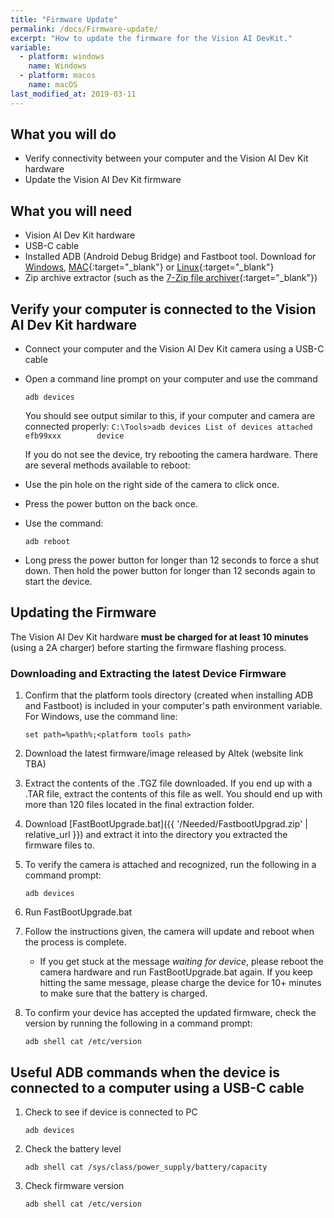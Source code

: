 ```yaml
---
title: "Firmware Update"
permalink: /docs/Firmware-update/
excerpt: "How to update the firmware for the Vision AI DevKit."
variable:
  - platform: windows
    name: Windows
  - platform: macos
    name: macOS
last_modified_at: 2019-03-11
---
```


## What you will do
* Verify connectivity between your computer and the Vision AI Dev Kit hardware
* Update the Vision AI Dev Kit firmware

## What you will need
* Vision AI Dev Kit hardware
* USB-C cable
* Installed ADB (Android Debug Bridge) and Fastboot tool. Download for [Windows](https://dl.google.com/android/repository/platform-tools-latest-windows.zip), [MAC](https://dl.google.com/android/repository/platform-tools-latest-darwin.zip){:target="_blank"} or [Linux](https://dl.google.com/android/repository/platform-tools-latest-linux.zip){:target="_blank"}
* Zip archive extractor (such as the [7-Zip file archiver](https://www.7-zip.org/){:target="_blank"})

## Verify your computer is connected to the Vision AI Dev Kit hardware
* Connect your computer and the Vision AI Dev Kit camera using a USB-C cable
* Open a command line prompt on your computer and use the command
    ```
    adb devices
    ```

    You should see output similar to this, if your computer and camera are connected properly:
        ```
        C:\Tools>adb devices
        List of devices attached
        efb99xxx        device
        ```

    If you do not see the device, try rebooting the camera hardware. There are several methods available to reboot:

* Use the pin hole on the right side of the camera to click once.
* Press the power button on the back once.
* Use the command:
    ```
    adb reboot
    ```
* Long press the power button for longer than 12 seconds to force a shut down. Then hold the power button for longer than 12 seconds again to start the device.

## Updating the Firmware
The Vision AI Dev Kit hardware **must be charged for at least 10 minutes** (using a 2A charger) before starting the firmware flashing process.

### Downloading and Extracting the latest Device Firmware
1. Confirm that the platform tools directory (created when installing ADB and Fastboot) is included in your computer's path environment variable. For Windows, use the command line:
    ```
    set path=%path%;<platform tools path>
    ```
2. Download the latest firmware/image released by Altek (website link TBA)

3. Extract the contents of the .TGZ file downloaded. If you end up with a .TAR file, extract the contents of this file as well. You should end up with more than 120 files located in the final extraction folder.

4. Download [FastBootUpgrade.bat]({{ '/Needed/FastbootUpgrad.zip' | relative_url }}) and extract it into the directory you extracted the firmware files to.

5. To verify the camera is attached and recognized, run the following in a command prompt:
    ```
    adb devices
    ```

6. Run FastBootUpgrade.bat

7. Follow the instructions given, the camera will update and reboot when the process is complete.
    * If you get stuck at the message *waiting for device*, please reboot the camera hardware and run FastBootUpgrade.bat again. If you keep hitting the same message, please charge the device for 10+ minutes to make sure that the battery is charged.

8. To confirm your device has accepted the updated firmware, check the version by running the following in a command prompt:
    ```
    adb shell cat /etc/version
    ```

## Useful ADB commands when the device is connected to a computer using a USB-C cable
1.	Check to see if device is connected to PC
    ```
    adb devices
    ```
2.	Check the battery level
    ```
    adb shell cat /sys/class/power_supply/battery/capacity
    ```
3.	Check firmware version
    ```
    adb shell cat /etc/version
    ```
